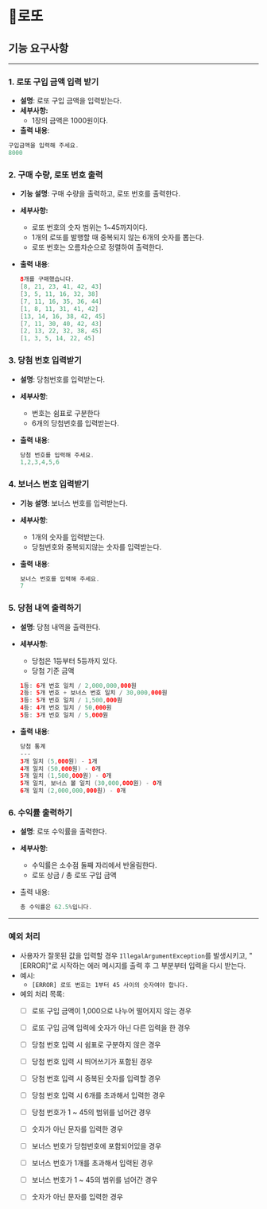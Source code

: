 # **🎱로또**

## **기능 요구사항**

---


### 1.  로또 구입 금액 입력 받기

- **설명**: 로또 구입 금액을 입력받는다.
- **세부사항:**
    - 1장의 금액은 1000원이다.
- **출력 내용**:

```java
구입금액을 입력해 주세요.
8000
```

### 2.  구매 수량, 로또 번호 출력

- **기능 설명**: 구매 수량을 출력하고, 로또 번호를 출력한다.
- **세부사항:**
    - 로또 번호의 숫자 범위는 1~45까지이다.
    - 1개의 로또를 발행할 때 중복되지 않는 6개의 숫자를 뽑는다.
    - 로또 번호는 오름차순으로 정렬하여 출력한다.
- **출력 내용**:

    ```java
    8개를 구매했습니다.
    [8, 21, 23, 41, 42, 43] 
    [3, 5, 11, 16, 32, 38] 
    [7, 11, 16, 35, 36, 44] 
    [1, 8, 11, 31, 41, 42] 
    [13, 14, 16, 38, 42, 45] 
    [7, 11, 30, 40, 42, 43] 
    [2, 13, 22, 32, 38, 45] 
    [1, 3, 5, 14, 22, 45]
    ```


### 3. 당첨 번호 입력받기

- **설명**: 당첨번호를 입력받는다.
- **세부사항**:
    - 번호는 쉼표로 구분한다
    - 6개의 당첨번호를 입력받는다.
- **출력 내용**:

  ```java
  당첨 번호를 입력해 주세요.
  1,2,3,4,5,6
  ```

### 4.  보너스 번호 입력받기

- **기능 설명**:  보너스 번호를 입력받는다.
- **세부사항**:
    - 1개의 숫자를 입력받는다.
    - 당첨번호와 중복되지않는 숫자를 입력받는다.
- **출력 내용**:

  ```java
  보너스 번호를 입력해 주세요.
  7
  ```

### 5.  당첨 내역 출력하기

- **설명**: 당첨 내역을 출력한다.
- **세부사항**:
    - 당첨은 1등부터 5등까지 있다.
    - 당첨 기준 금액

    ```java
    1등: 6개 번호 일치 / 2,000,000,000원
    2등: 5개 번호 + 보너스 번호 일치 / 30,000,000원
    3등: 5개 번호 일치 / 1,500,000원
    4등: 4개 번호 일치 / 50,000원
    5등: 3개 번호 일치 / 5,000원
    ```

- **출력 내용**:

  ```java
  당첨 통계
  ---
  3개 일치 (5,000원) - 1개
  4개 일치 (50,000원) - 0개
  5개 일치 (1,500,000원) - 0개
  5개 일치, 보너스 볼 일치 (30,000,000원) - 0개
  6개 일치 (2,000,000,000원) - 0개
  ```

### 6.  수익률 출력하기

- **설명**: 로또 수익률을 출력한다.
- **세부사항**:
    - 수익률은 소수점 둘째 자리에서 반올림한다.
    - 로또 상금 / 총 로또 구입 금액
- 출력 내용:

    ```java
    총 수익률은 62.5%입니다.
    ```

---

### 예외 처리

- 사용자가 잘못된 값을 입력할 경우 `IllegalArgumentException`를 발생시키고, "[ERROR]"로 시작하는 에러 메시지를 출력 후 그 부분부터 입력을 다시 받는다.
- 예시:
    - `[ERROR] 로또 번호는 1부터 45 사이의 숫자여야 합니다.`
- 예외 처리 목록:
    - [ ]  로또 구입 금액이 1,000으로 나누어 떨어지지 않는 경우
    - [ ]  로또 구입 금액 입력에 숫자가 아닌 다른 입력을 한 경우

    - [ ]  당첨 번호 입력 시 쉼표로 구분하지 않은 경우
    - [ ]  당첨 번호 입력 시 띄어쓰기가 포함된 경우
    - [ ]  당첨 번호 입력 시 중복된 숫자를 입력할 경우
    - [ ]  당첨 번호 입력 시 6개를 초과해서 입력한 경우
    - [ ]  당첨 번호가 1 ~ 45의 범위를 넘어간 경우
    - [ ]  숫자가 아닌 문자를 입력한 경우

    - [ ]  보너스 번호가 당첨번호에 포함되어있을 경우
    - [ ]  보너스 번호가 1개를 초과해서 입력된 경우
    - [ ]  보너스 번호가 1 ~ 45의 범위를 넘어간 경우
    - [ ]  숫자가 아닌 문자를 입력한 경우